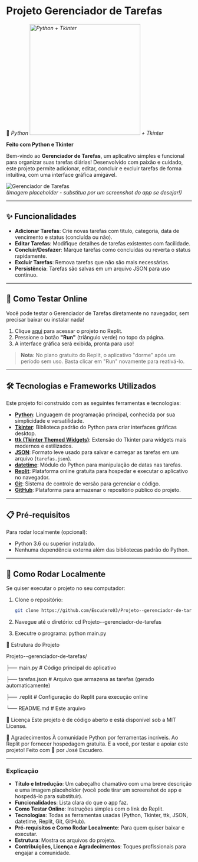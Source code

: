 # Projeto Gerenciador de Tarefas   


🐍 *Python <img src="https://www.python.org/static/community_logos/python-logo-master-v3-TM.png" alt="Python + Tkinter" width="300">  + Tkinter*



**Feito com Python e Tkinter**

                                                                        

Bem-vindo ao **Gerenciador de Tarefas**, um aplicativo simples e funcional para organizar suas tarefas diárias! Desenvolvido com paixão e cuidado, este projeto permite adicionar, editar, concluir e excluir tarefas de forma intuitiva, com uma interface gráfica amigável.

![Gerenciador de Tarefas](https://via.placeholder.com/600x300.png?text=Gerenciador+de+Tarefas)  
*(Imagem placeholder - substitua por um screenshot do app se desejar!)*

---

## ✨ Funcionalidades
- **Adicionar Tarefas**: Crie novas tarefas com título, categoria, data de vencimento e status (concluída ou não).
- **Editar Tarefas**: Modifique detalhes de tarefas existentes com facilidade.
- **Concluir/Desfazer**: Marque tarefas como concluídas ou reverta o status rapidamente.
- **Excluir Tarefas**: Remova tarefas que não são mais necessárias.
- **Persistência**: Tarefas são salvas em um arquivo JSON para uso contínuo.

---

## 🚀 Como Testar Online
Você pode testar o Gerenciador de Tarefas diretamente no navegador, sem precisar baixar ou instalar nada!  
1. Clique [aqui](https://replit.com/@joseescudero03/Projeto-gerenciador-de-tarefas) para acessar o projeto no Replit.  
2. Pressione o botão **"Run"** (triângulo verde) no topo da página.  
3. A interface gráfica será exibida, pronta para uso!

> **Nota**: No plano gratuito do Replit, o aplicativo "dorme" após um período sem uso. Basta clicar em "Run" novamente para reativá-lo.

---

## 🛠 Tecnologias e Frameworks Utilizados
Este projeto foi construído com as seguintes ferramentas e tecnologias:

- **[Python](https://www.python.org/)**: Linguagem de programação principal, conhecida por sua simplicidade e versatilidade.
- **[Tkinter](https://docs.python.org/3/library/tkinter.html)**: Biblioteca padrão do Python para criar interfaces gráficas desktop.
- **[ ttk (Tkinter Themed Widgets)](https://docs.python.org/3/library/tkinter.ttk.html)**: Extensão do Tkinter para widgets mais modernos e estilizados.
- **[JSON](https://www.json.org/)**: Formato leve usado para salvar e carregar as tarefas em um arquivo (`tarefas.json`).
- **[datetime](https://docs.python.org/3/library/datetime.html)**: Módulo do Python para manipulação de datas nas tarefas.
- **[Replit](https://replit.com/)**: Plataforma online gratuita para hospedar e executar o aplicativo no navegador.
- **[Git](https://git-scm.com/)**: Sistema de controle de versão para gerenciar o código.
- **[GitHub](https://github.com/)**: Plataforma para armazenar o repositório público do projeto.

---

## 📋 Pré-requisitos
Para rodar localmente (opcional):
- Python 3.6 ou superior instalado.
- Nenhuma dependência externa além das bibliotecas padrão do Python.

---

## 🏃 Como Rodar Localmente
Se quiser executar o projeto no seu computador:
1. Clone o repositório:
   ```bash
   git clone https://github.com/Escudero03/Projeto--gerenciador-de-tarefas.git
   
2. Navegue até o diretório:
cd Projeto--gerenciador-de-tarefas

3. Executre o programa:
 python main.py

📂 Estrutura do Projeto

Projeto--gerenciador-de-tarefas/

├── main.py          # Código principal do aplicativo

├── tarefas.json     # Arquivo que armazena as tarefas (gerado automaticamente)

├── .replit         # Configuração do Replit para execução online

└── README.md       # Este arquivo

📜 Licença
Este projeto é de código aberto e está disponível sob a MIT License.

🌟 Agradecimentos
À comunidade Python por ferramentas incríveis.
Ao Replit por fornecer hospedagem gratuita.
E a você, por testar e apoiar este projeto!
Feito com 💙 por José Escudero.


---

### **Explicação**
- **Título e Introdução**: Um cabeçalho chamativo com uma breve descrição e uma imagem placeholder (você pode tirar um screenshot do app e hospedá-lo para substituir).
- **Funcionalidades**: Lista clara do que o app faz.
- **Como Testar Online**: Instruções simples com o link do Replit.
- **Tecnologias**: Todas as ferramentas usadas (Python, Tkinter, ttk, JSON, datetime, Replit, Git, GitHub).
- **Pré-requisitos e Como Rodar Localmente**: Para quem quiser baixar e executar.
- **Estrutura**: Mostra os arquivos do projeto.
- **Contribuições, Licença e Agradecimentos**: Toques profissionais para engajar a comunidade.



